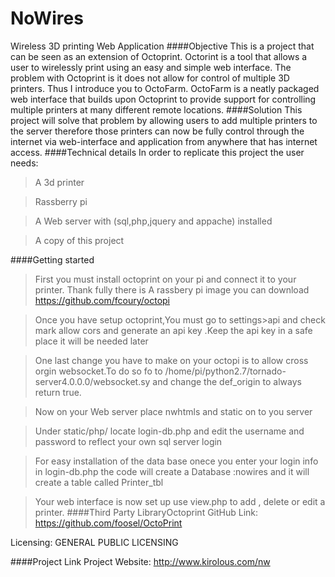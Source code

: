 # NoWires
Wireless 3D printing Web Application
####Objective
This is a project that can be seen as an extension of Octoprint. Octorint is a tool that allows a user to wirelessly print using an easy and simple web interface. The problem with Octoprint is it does not allow for control of multiple 3D printers. Thus I introduce you to OctoFarm. OctoFarm is a neatly packaged web interface that builds upon Octoprint to provide support for controlling multiple printers at many different remote locations. 
####Solution
This project will solve that problem by allowing users to add multiple printers to the server therefore those printers can now be fully control through the internet via web-interface and application from anywhere that has internet access. 
####Technical details
In order to replicate this project the user needs:
> A 3d printer

> Rassberry pi

> A Web server with (sql,php,jquery and appache) installed 

> A copy of this project 

####Getting started

> First you must install octoprint on your pi and connect it to your printer. Thank fully there is A rassbery pi image you can download https://github.com/fcoury/octopi


> Once you have setup octoprint,You must go to settings>api and check mark allow cors and generate an api key .Keep the api key in a safe place it will be needed later 

> One last change you have to make on your octopi is to allow cross orgin websocket.To do so fo to /home/pi/python2.7/tornado-server4.0.0.0/websocket.sy and change the def_origin to always return true.


> Now on your Web server place nwhtmls and static  on to you server


> Under static/php/ locate login-db.php and edit the username and password to reflect your own sql server login


> For easy installation of the data base onece you enter your login info in login-db.php the code will create a Database :nowires and it will create a table called Printer_tbl


> Your web interface is now set up use view.php to add , delete or edit a printer.
####Third Party LibraryOctoprint
GitHub Link: https://github.com/foosel/OctoPrint

Licensing:   GENERAL PUBLIC LICENSING

####Project Link
Project Website: http://www.kirolous.com/nw

